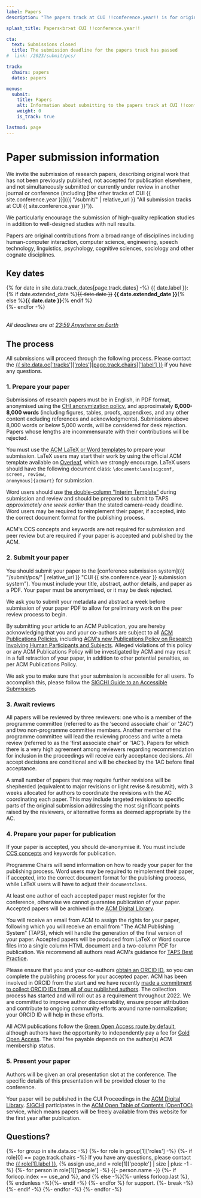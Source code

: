 ```yaml
---
label: Papers
description: "The papers track at CUI !!conference.year!! is for original contributions from a broad range of disciplines including: human-computer interaction, computer science, engineering, speech technology, linguistics, psychology, cognitive sciences, sociology and other cognate disciplines."

splash_title: Papers<br>at CUI !!conference.year!!

cta:
  text: Submissions closed
  title: The submission deadline for the papers track has passed
#  link: /2023/submit/pcs/

track:
  chairs: papers
  dates: papers

menus:
  submit:
    title: Papers
    alt: Information about submitting to the papers track at CUI !!conference.year!!
    weight: 0
    is_track: true

lastmod: page
---
```


# Paper submission information

We invite the submission of research papers, describing original work that has not been previously published, not accepted for publication elsewhere, and not simultaneously submitted or currently under review in another journal or conference (including [the other tracks of CUI {{ site.conference.year }}]({{ "/submit/" | relative_url }} "All submission tracks at CUI {{ site.conference.year }}")).

We particularly encourage the submission of high-quality replication studies in addition to well-designed studies with null results. 

Papers are original contributions from a broad range of disciplines including human-computer interaction, computer science, engineering, speech technology, linguistics, psychology, cognitive sciences, sociology and other cognate disciplines. 

## Key dates

{% for date in site.data.track_dates[page.track.dates] -%}
{{ date.label }}: {% if date.extended_date %}<strike>{{ date.date }}</strike> <strong>{{ date.extended_date }}</strong>{% else %}<strong>{{ date.date }}</strong>{% endif %}<br>
{%- endfor -%}

<em class="small"><br>All deadlines are at <a href="https://time.is/Anywhere_on_Earth" title="The current time in 'Anywhere on Earth'">23:59 Anywhere on Earth</a></em>

## The process

All submissions will proceed through the following process. Please contact the <a href="{{ site.data.oc['tracks']['roles'][page.track.chairs]['email'] }}" title="Contact the CUI {{ site.conference.year }} {{ site.data.oc['tracks']['roles'][page.track.chairs]['label'] }} if you have any questions">{{ site.data.oc['tracks']['roles'][page.track.chairs]['label'] }}</a> if you have any questions.

### 1. Prepare your paper

Submissions of research papers must be in English, in PDF format, anonymised using the [CHI anonymization policy](https://chi2022.acm.org/for-authors/presenting/papers/chi-anonymization-policy/ "CHI 2022 Anonymization Policy"), and approximately **6,000-8,000 words** (including figures, tables, proofs, appendixes, and any other content excluding references and acknowledgments). Submissions above 8,000 words or below 5,000 words, will be considered for desk rejection. Papers whose lengths are incommensurate with their contributions will be rejected.

You must use the [ACM LaTeX or Word templates](https://www.acm.org/publications/proceedings-template "ACM templates for Microsoft Word and LaTeX") to prepare your submission.  LaTeX users may start their work by using the official ACM template available on [Overleaf](https://www.overleaf.com/latex/templates/acm-conference-proceedings-primary-article-template/wbvnghjbzwpc "ACM Primary Article Template templates on Overleaf"), which we strongly encourage. LaTeX users should have the following document class: <code>\documentclass[sigconf, screen, review, anonymous]{acmart}</code> for submission.

Word users should use [the double-column "Interim Template"](https://www.acm.org/publications/proceedings-template#h-interim-template "ACM Interim Template for submissions") during submission and review and should be prepared to submit to TAPS _approximately one week earlier_ than the stated camera-ready deadline. Word users may be required to reimplement their paper, if accepted, into the correct document format for the publishing process.

ACM's CCS concepts and keywords are not required for submission and peer review but are required if your paper is accepted and published by the ACM.

### 2. Submit your paper

You should submit your paper to the [conference submission system]({{ "/submit/pcs/" | relative_url }} "CUI {{ site.conference.year }} submission system"). You must include your title, abstract, author details, and paper as a PDF. Your paper must be anonymised, or it may be desk rejected.

We ask you to submit your metadata and abstract a week before submission of your paper PDF to allow for preliminary work on the peer review process to begin.

By submitting your article to an ACM Publication, you are hereby acknowledging that you and your co-authors are subject to all [ACM Publications Policies](https://www.acm.org/publications/policies "ACM Publications Policies and Procedures"), including [ACM's new Publications Policy on Research Involving Human Participants and Subjects](https://www.acm.org/publications/policies/research-involving-human-participants-and-subjects "https://www.acm.org/publications/policies/research-involving-human-participants-and-subjects"). Alleged violations of this policy or any ACM Publications Policy will be investigated by ACM and may result in a full retraction of your paper, in addition to other potential penalties, as per ACM Publications Policy.

We ask you to make sure that your submission is accessible for all users. To accomplish this, please follow the [SIGCHI Guide to an Accessible Submission](https://sigchi.org/conferences/author-resources/accessibility-guide/ "SIGCHI's guide to an Accessible Submission").

### 3. Await reviews

All papers will be reviewed by three reviewers: one who is a member of the programme committee (referred to as the ‘second associate chair’ or '2AC') and two non-programme committee members. Another member of the programme committee will lead the reviewing process and write a meta review (referred to as the ‘first associate chair’ or '1AC'). Papers for which there is a very high agreement among reviewers regarding recommendation for inclusion in the proceedings will receive early acceptance decisions. All accept decisions are conditional and will be checked by the 1AC before final acceptance.

A small number of papers that may require further revisions will be shepherded (equivalent to major revisions or light revise & resubmit), with 3 weeks allocated for authors to coordinate the revisions with the AC coordinating each paper. This may include targeted revisions to specific parts of the original submission addressing the most significant points raised by the reviewers, or alternative forms as deemed appropriate by the AC.


### 4. Prepare your paper for publication

If your paper is accepted, you should de-anonymise it. You must include [CCS concepts](https://dl.acm.org/ccs "ACM Computing Classification System") and keywords for publication.

Programme Chairs will send information on how to ready your paper for the publishing process. Word users may be required to reimplement their paper, if accepted, into the correct document format for the publishing process, while LaTeX users will have to adjust their <code>documentclass</code>.

At least one author of each accepted paper must register for the conference, otherwise we cannot guarantee publication of your paper. Accepted papers will be archived in the <a href="http://dl.acm.org/" title="The ACM Digital Library">ACM Digital Library</a>.

You will receive an email from ACM to assign the rights for your paper, following which you will receive an email from "The ACM Publishing System" (TAPS), which will handle the generation of the final version of your paper. Accepted papers will be produced from LaTeX or Word source files into a single column HTML document and a two-column PDF for publication. We recommend all authors read ACM's guidance for [TAPS Best Practice](https://www.acm.org/publications/taps/taps-best-practices "The ACM Publishing System (TAPS) Best Practices").

Please ensure that you and your co-authors [obtain an ORCID ID](https://orcid.org/register "Register for an ORCID ID"), so you can complete the publishing process for your accepted paper. ACM has been involved in ORCID from the start and we have recently [made a commitment to collect ORCID IDs from all of our published authors](https://authors.acm.org/author-resources/orcid-faqs "ACM committment to collect ORCID IDs from all authors"). The collection process has started and will roll out as a requirement throughout 2022. We are committed to improve author discoverability, ensure proper attribution and contribute to ongoing community efforts around name normalization; your ORCID ID will help in these efforts.

All ACM publications follow the [Green Open Access route by default](https://www.acm.org/publications/openaccess#green "Details on ACM's Green Open Access policies"), although authors have the opportunity to independently pay a fee for [Gold Open Access](https://www.acm.org/publications/openaccess#oapricing "Details on Gold Open Access pricing for ACM publications"). The total fee payable depends on the author(s) ACM membership status.

### 5. Present your paper

Authors will be given an oral presentation slot at the conference. The specific details of this presentation will be provided closer to the conference.

Your paper will be published in the CUI Proceedings in the [ACM Digital Library](http://dl.acm.org/ "ACM Digital Library"). [SIGCHI](https://sigchi.org " ACM Special Interest Group on Computer-Human Interaction") participates in the [ACM Open Table of Contents (OpenTOC)](https://www.acm.org/publications/openaccess "ACM Open Access information") service, which means papers will be freely available from this website for the first year after publication.

## Questions?

<p>
{%- for group in site.data.oc -%}
{%- for role in group[1]['roles'] -%}
{%- if role[0] == page.track.chairs -%}
  If you have any questions, please contact the <a href="{{ role[1].email }}" title="Send an email to the CUI {{ site.conference.year }} {{ role[1].label }}">{{ role[1].label }}</a>, 
  {% assign use_and = role[1]['people'] | size | plus: -1 -%}
  {%- for person in role[1]['people'] -%}
      {{- person.name -}}
      {%- if forloop.index == use_and %}, and {% else -%}{%- unless forloop.last %}, {% endunless -%}{%- endif -%}
  {%- endfor %} for support.
  {%- break -%}
{%- endif -%}
{%- endfor -%}
{%- endfor -%}
</p>

